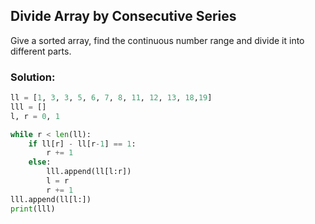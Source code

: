 ## Divide Array by Consecutive Series
Give a sorted array, find the continuous number range and divide it into different parts.

### Solution:
```python
ll = [1, 3, 3, 5, 6, 7, 8, 11, 12, 13, 18,19]
lll = []
l, r = 0, 1

while r < len(ll):
    if ll[r] - ll[r-1] == 1:
        r += 1
    else:
        lll.append(ll[l:r])
        l = r
        r += 1
lll.append(ll[l:])
print(lll)
```
